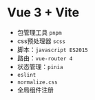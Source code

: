# Vue 3 + Vite

- 包管理工具 `pnpm`
- css预处理器 `scss`
- 脚本：`javascript ES2015`
- 路由：`vue-router 4`
- 状态管理：`pinia`
- `eslint`
- `normalize.css`
- 全局组件注册